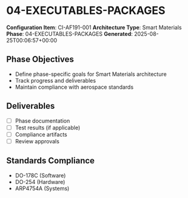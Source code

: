 # 04-EXECUTABLES-PACKAGES

**Configuration Item**: CI-AF191-001
**Architecture Type**: Smart Materials
**Phase**: 04-EXECUTABLES-PACKAGES
**Generated**: 2025-08-25T00:06:57+00:00

## Phase Objectives
- Define phase-specific goals for Smart Materials architecture
- Track progress and deliverables
- Maintain compliance with aerospace standards

## Deliverables
- [ ] Phase documentation
- [ ] Test results (if applicable)
- [ ] Compliance artifacts
- [ ] Review approvals

## Standards Compliance
- DO-178C (Software)
- DO-254 (Hardware)
- ARP4754A (Systems)
